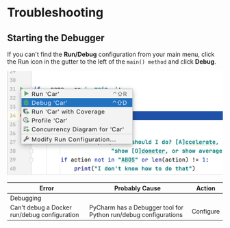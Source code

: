 # Troubleshooting

## Starting the Debugger

If you can't find the **Run/Debug** configuration from your main menu, click the Run icon in the gutter to the left of the `main() method` and click **Debug**.

![Debug from gutter](./images/debug/debug_gutter.png)

Error | Probably Cause | Action
---------- | ----------- | ----------
Debugging | 
Can't debug a Docker run/debug configuration | PyCharm has a Debugger tool for Python run/debug configurations | Configure
